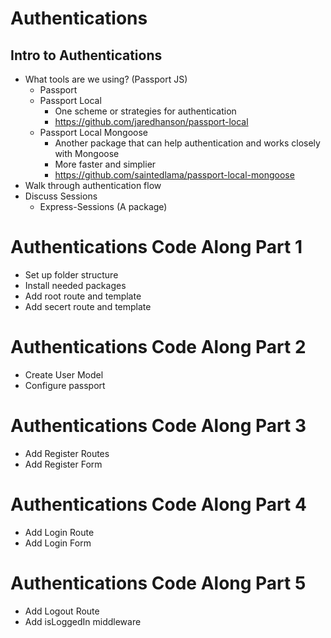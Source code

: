 # Authentications

## Intro to Authentications
* What tools are we using? (Passport JS)
    * Passport
    * Passport Local
        * One scheme or strategies for authentication
        * https://github.com/jaredhanson/passport-local
    * Passport Local Mongoose
        *  Another package that can help authentication and works closely with Mongoose
        *  More faster and simplier
        *  https://github.com/saintedlama/passport-local-mongoose
* Walk through authentication flow
* Discuss Sessions
    * Express-Sessions (A package)

# Authentications Code Along Part 1
* Set up folder structure 
* Install needed packages
* Add root route and template
* Add secert route and template

# Authentications Code Along Part 2
* Create User Model
* Configure passport

# Authentications Code Along Part 3
* Add Register Routes
* Add Register Form

# Authentications Code Along Part 4
* Add Login Route
* Add Login Form

# Authentications Code Along Part 5
* Add Logout Route
* Add isLoggedIn middleware